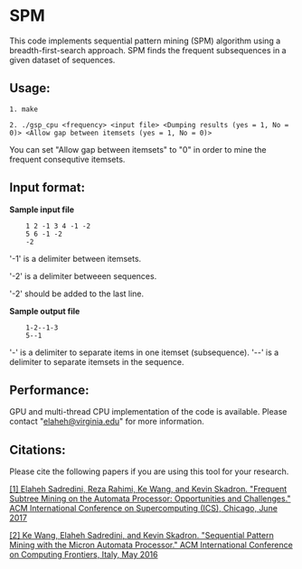 # SPM

This code implements sequential pattern mining (SPM) algorithm using a breadth-first-search approach. SPM finds the frequent subsequences in a given dataset of sequences. 


## Usage:

`1. make`

`2. ./gsp_cpu <frequency> <input file> <Dumping results (yes = 1, No = 0)> <Allow gap between itemsets (yes = 1, No = 0)>`


You can set "Allow gap between itemsets" to "0" in order to mine the frequent consequtive itemsets. 



## Input format:

**Sample input file**

        1 2 -1 3 4 -1 -2
        5 6 -1 -2
        -2
        
'-1' is a delimiter between itemsets.

'-2' is a delimiter betweeen sequences.

'-2' should be added to the last line.
        
        
        
**Sample output file**

        1-2--1-3
        5--1


'-' is a delimiter to separate items in one itemset (subsequence).
'--' is a delimiter to separate itemsets in the sequence.



## Performance:

GPU and multi-thread CPU implementation of the code is available. Please contact "elaheh@virginia.edu" for more information. 


## Citations:
Please cite the following papers if you are using this tool for your research. 

[\[1\] Elaheh Sadredini, Reza Rahimi, Ke Wang, and Kevin Skadron. "Frequent Subtree Mining on the Automata Processor: Opportunities
and Challenges." ACM International Conference on Supercomputing (ICS), Chicago, June 2017](http://www.cs.virginia.edu/~skadron/Papers/sadredini_ics17.pdf) 

[\[2\] Ke Wang, Elaheh Sadredini, and Kevin Skadron. "Sequential Pattern Mining with the Micron Automata Processor." ACM International
Conference on Computing Frontiers, Italy, May 2016](http://www.cs.virginia.edu/~skadron/Papers/CF16_SPM_AP.pdf) 
